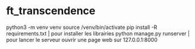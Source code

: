 # ft_transcendence
python3 -m venv venv
source /venv/bin/activate
pip install -R requirements.txt | pour installer les librairies
python manage.py runserver | pour lancer le serveur
ouvrir une page web sur 127.0.0.1:8000

